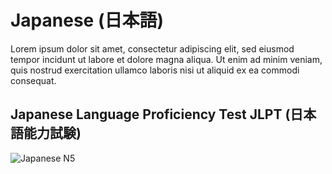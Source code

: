 # Japanese (日本語)

Lorem ipsum dolor sit amet, consectetur adipiscing elit, sed eiusmod tempor incidunt ut labore et dolore magna aliqua. Ut enim ad minim veniam, quis nostrud exercitation ullamco laboris nisi ut aliquid ex ea commodi consequat. 

## Japanese Language Proficiency Test JLPT (日本語能力試験)

![Japanese N5](https://imgur.com/D0Bz93f.jpg)